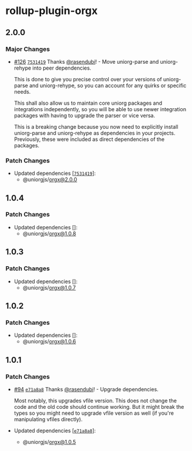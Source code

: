# rollup-plugin-orgx

## 2.0.0

### Major Changes

- [#126](https://github.com/rasendubi/uniorg/pull/126) [`7531419`](https://github.com/rasendubi/uniorg/commit/75314196835ee768fc0689cbc6279cf68fedb58b) Thanks [@rasendubi](https://github.com/rasendubi)! - Move uniorg-parse and uniorg-rehype into peer dependencies.

  This is done to give you precise control over your versions of uniorg-parse and uniorg-rehype, so you can account for any quirks or specific needs.

  This shall also allow us to maintain core uniorg packages and integrations independently, so you will be able to use newer integration packages with having to upgrade the parser or vice versa.

  This is a breaking change because you now need to explicitly install uniorg-parse and uniorg-rehype as dependencies in your projects. Previously, these were included as direct dependencies of the packages.

### Patch Changes

- Updated dependencies [[`7531419`](https://github.com/rasendubi/uniorg/commit/75314196835ee768fc0689cbc6279cf68fedb58b)]:
  - @uniorgjs/orgx@2.0.0

## 1.0.4

### Patch Changes

- Updated dependencies []:
  - @uniorgjs/orgx@1.0.8

## 1.0.3

### Patch Changes

- Updated dependencies []:
  - @uniorgjs/orgx@1.0.7

## 1.0.2

### Patch Changes

- Updated dependencies []:
  - @uniorgjs/orgx@1.0.6

## 1.0.1

### Patch Changes

- [#94](https://github.com/rasendubi/uniorg/pull/94) [`e71a8a8`](https://github.com/rasendubi/uniorg/commit/e71a8a85f4921d53fdf112df17bd37b92af1ed5d) Thanks [@rasendubi](https://github.com/rasendubi)! - Upgrade dependencies.

  Most notably, this upgrades vfile version. This does not change the code and the old code should continue working. But it might break the types so you might need to upgrade vfile version as well (if you're manipulating vfiles directly).

- Updated dependencies [[`e71a8a8`](https://github.com/rasendubi/uniorg/commit/e71a8a85f4921d53fdf112df17bd37b92af1ed5d)]:
  - @uniorgjs/orgx@1.0.5
